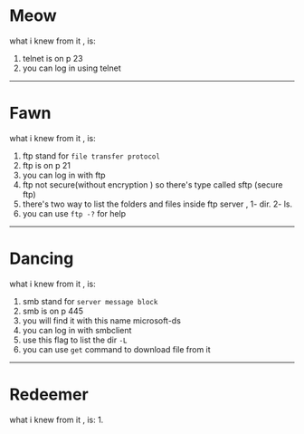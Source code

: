 # **Meow**
what i knew from it , is:
1. telnet is on p 23
2. you can log in using telnet
-------------------------------------------
# **Fawn**
what i knew from it , is:
1. ftp stand for `file transfer protocol`
2. ftp is on p 21
3. you can log in with ftp
4. ftp not secure(without encryption  ) so there's type called sftp (secure ftp)
5. there's two way to list the folders and files inside ftp server , 1- dir. 2- ls. 
6. you can use `ftp -?` for help
----------------------


# **Dancing**
what i knew from it , is:
1. smb stand for `server message block`
2. smb is on p 445
3. you will find it with this name microsoft-ds
4. you can log in with smbclient
5. use this flag to list the dir `-L`
6. you can use `get` command to download file from it

----------------------------

# **Redeemer**
what i knew from it , is:
1. 